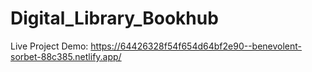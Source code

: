# Digital_Library_Bookhub
Live Project Demo: https://64426328f54f654d64bf2e90--benevolent-sorbet-88c385.netlify.app/

